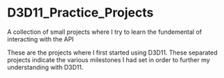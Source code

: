 # D3D11_Practice_Projects
A collection of small projects where I try to learn the fundemental of interacting with the API

These are the projects where I first started using D3D11. These separated projects indicate the various milestones I had set in order to further my understanding with D3D11.

